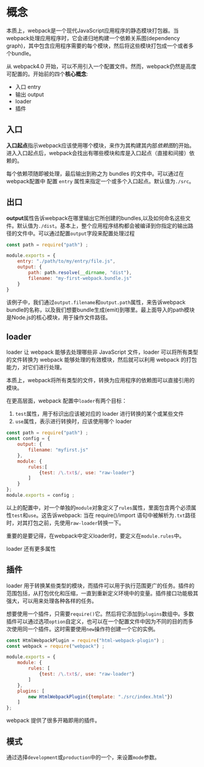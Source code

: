 # 概念

本质上，webpack是一个现代JavaScript应用程序的静态模块打包器。当webpack处理应用程序时，它会递归地构建一个依赖关系图(dependency graph)，其中包含应用程序需要的每个模块，然后将这些模块打包成一个或者多个bundle。

从 webpack4.0 开始，可以不用引入一个配置文件。然而，webpack仍然是高度可配置的。开始前的四个**核心概念**:

- 入口 entry
- 输出 output
- loader
- 插件

## 入口

**入口起点**指示webpack应该使用哪个模块，来作为其构建其内部*依赖图*的开始。进入入口起点后，webpack会找出有哪些模块和库是入口起点（直接和间接）依赖的。

每个依赖项随即被处理，最后输出到称之为 bundles 的文件中。可以通过在webpack配置中 配置 `entry` 属性来指定一个或多个入口起点。默认值为`./src`。

## 出口

**output**属性告诉webpack在哪里输出它所创建的bundles,以及如何命名这些文件。默认值为`./dist`。基本上，整个应用程序结构都会被编译到你指定的输出路径的文件中。可以通过配置`output`字段来配置处理过程

```js
const path = require("path") ;

module.exports = {
    entry: "./path/to/my/entry/file.js",
    output: {
        path: path.resolve(__dirname, "dist"),
        filename: "my-first-webpack.bundle.js"
    }
}
```

该例子中，我们通过`output.filename`和`output.path`属性，来告诉webpack bundle的名称，以及我们想要bundle生成(emit)到哪里。最上面导入的path模块是Node.js的核心模块，用于操作文件路径。

## loader

loader 让 webpack 能够去处理哪些非 JavaScript 文件，loader 可以将所有类型的文件转换为 webpack 能够处理的有效模块，然后就可以利用 webpack 的打包能力，对它们进行处理。

本质上，webpack将所有类型的文件，转换为应用程序的依赖图可以直接引用的模块。

在更高层面，webpack 配置中`loader`有两个目标：

1. `test`属性，用于标识出应该被对应的 loader 进行转换的某个或某些文件
2. `use`属性，表示进行转换时，应该使用哪个 loader

```js
const path = require("path") ;
const config = {
    output: {
        filename: "myfirst.js"
    },
    module: {
        rules:[
            {test: /\.txt$/, use: "raw-loader"}
        ]
    }
};
module.exports = config ;
```

以上的配置中，对一个单独的`module`对象定义了`rules`属性，里面包含两个必须属性`test`和`use`。这告诉webpack: 当在 require()/import 语句中被解析为`.txt`路径 时，对其打包之前，先使用`raw-loader`转换一下。

重要的是要记得，在webpack中定义loader时，要定义在`module.rules`中。

loader 还有更多属性

## 插件

loader 用于转换某些类型的模块，而插件可以用于执行范围更广的任务。插件的范围包括，从打包优化和压缩，一直到重新定义环境中的变量。插件接口功能极其强大，可以用来处理各种各样的任务。

想要使用一个插件，只需要`require()`它。然后将它添加到`plugins`数组中。多数插件可以通过选项`option`自定义，也可以在一个配置文件中因为不同的目的而多次使用同一个插件。这时需要使用`new`操作符创建一个它的实例。

```js
const HtmlWebpackPlugin = require("html-webpack-plugin") ;
const webpack = require("webpack") ;

module.exports = {
    module: {
        rules: [
            {test: /\.txt$/, use: "raw-loader"}
        ]
    },
    plugins: [
        new HtmlWebpackPlugin({template: "./src/index.html"})
    ]
};
```

webpack 提供了很多开箱即用的插件。

## 模式

通过选择`development`或`production`中的一个，来设置`mode`参数。